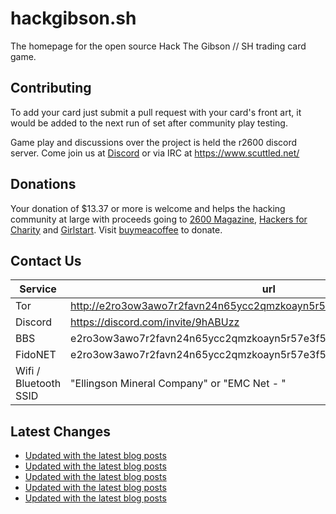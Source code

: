 # hackgibson.sh
The homepage for the open source Hack The Gibson // SH trading card game.


## Contributing

To add your card just submit a pull request with your card's front art, it would be added to the next run of set after community play testing.

Game play and discussions over the project is held the r2600 discord server. Come join us at [Discord](https://discord.com/invite/9hABUzz) or via IRC at https://www.scuttled.net/


## Donations

Your donation of $13.37 or more is welcome and helps the hacking community at large with proceeds going to [2600 Magazine](https://2600.com/), [Hackers for Charity](https://hackersforcharity.org) and [Girlstart](https://girlstart.org).  Visit [buymeacoffee](https://www.buymeacoffee.com/hackgibson.sh) to donate.


## Contact Us

Service | url
-|-
Tor | http://e2ro3ow3awo7r2favn24n65ycc2qmzkoayn5r57e3f56nvjwdcgg32ad.onion
Discord | https://discord.com/invite/9hABUzz
BBS | e2ro3ow3awo7r2favn24n65ycc2qmzkoayn5r57e3f56nvjwdcgg32ad.onion:23
FidoNET | e2ro3ow3awo7r2favn24n65ycc2qmzkoayn5r57e3f56nvjwdcgg32ad.onion:24554
Wifi / Bluetooth SSID | "Ellingson Mineral Company" or "EMC Net - <fidonet address>"

## Latest Changes
<!-- BLOG-POST-LIST:START -->
- [Updated with the latest blog posts](https://github.com/DFW2600/hackgibson.sh/commit/8fe8949f3cc1f190334e4d6f8edb365c2f855d53)
- [Updated with the latest blog posts](https://github.com/DFW2600/hackgibson.sh/commit/1d3c609067f995a30e1925796c962a77b9b01cf3)
- [Updated with the latest blog posts](https://github.com/DFW2600/hackgibson.sh/commit/2f0de03c2c0850ae4029988a89a9f1a46cf90bc7)
- [Updated with the latest blog posts](https://github.com/DFW2600/hackgibson.sh/commit/8ccd8f285556938650a5176190c59f4d14c02a02)
- [Updated with the latest blog posts](https://github.com/DFW2600/hackgibson.sh/commit/b423d4ee8729daae9bfbdc8f744ad14f1bfe6645)
<!-- BLOG-POST-LIST:END -->

